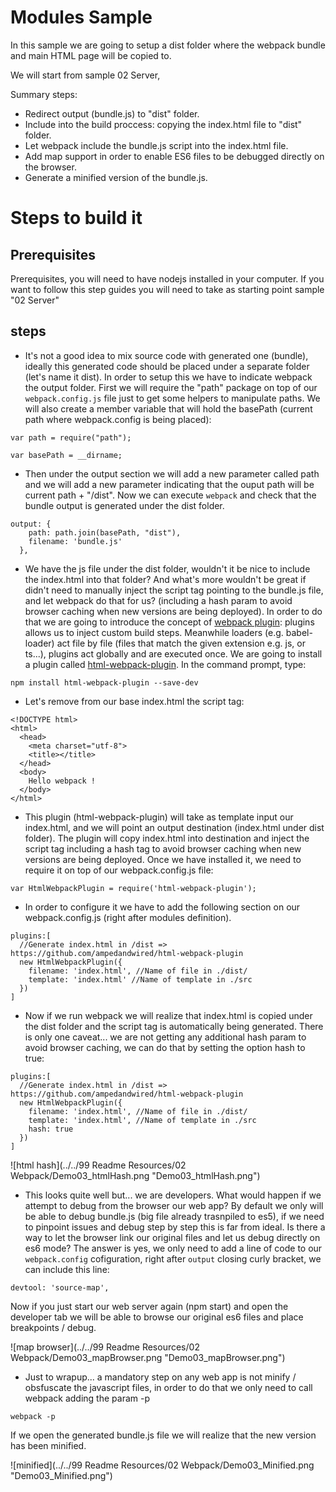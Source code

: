 # Modules Sample

In this sample we are going to setup a dist folder where the webpack bundle and
main HTML page will be copied to.

We will start from sample 02 Server,

Summary steps:
 - Redirect output (bundle.js) to "dist" folder.
 - Include into the build proccess: copying the index.html file to "dist" folder.
 - Let webpack include the bundle.js script into the index.html file.
 - Add map support in order to enable ES6 files to be debugged directly on the browser.
 - Generate a minified version of the bundle.js.


# Steps to build it

## Prerequisites

Prerequisites, you will need to have nodejs installed in your computer. If you want to follow this step guides you will need to take as starting point sample "02 Server"

## steps

- It's not a good idea to mix source code with generated one (bundle), ideally this generated code should be placed under a separate folder (let's name it dist). In order to setup this we have to indicate webpack the output folder. First we will require the "path" package on top of our `webpack.config.js` file just to get some helpers to manipulate paths. We will also create a member variable that will hold the basePath (current path where webpack.config is being placed):

````
var path = require("path");

var basePath = __dirname;
````

- Then under the output section we will add a new parameter called path and we will add a new parameter indicating that the ouput path will be current path + "/dist". Now we can execute `webpack` and check that the bundle output is generated under the dist folder.

````
output: {
    path: path.join(basePath, "dist"),
    filename: 'bundle.js'
  },
````

- We have the js file under the dist folder, wouldn't it be nice to include the index.html into that folder? And what's more wouldn't be great if didn't need to manually inject the script tag pointing to the bundle.js file, and let webpack do that for us? (including a hash param to avoid browser caching when new versions are being deployed). In order to do that we are going to introduce the concept of [webpack plugin](https://webpack.github.io/docs/plugins.html): plugins allows us to inject custom build steps. Meanwhile loaders (e.g. babel-loader) act file by file (files that match the given extension e.g. js, or ts...), plugins act globally and are executed once. We are going to install a plugin called [html-webpack-plugin](https://github.com/ampedandwired/html-webpack-plugin). In the command prompt, type:

````
npm install html-webpack-plugin --save-dev
````

- Let's remove from our base index.html the script tag:

````
<!DOCTYPE html>
<html>
  <head>
    <meta charset="utf-8">
    <title></title>    
  </head>
  <body>
    Hello webpack !
  </body>
</html>
````

- This plugin (html-webpack-plugin) will take as template input our index.html, and we will
point an output destination (index.html under dist folder). The plugin will copy index.html into destination and inject the script tag including a hash tag to avoid browser caching when new versions are being deployed. Once we have installed it, we need to require it on top of our webpack.config.js file:

````
var HtmlWebpackPlugin = require('html-webpack-plugin');
````

- In order to configure it we have to add the following section
on our webpack.config.js (right after modules definition).

````
plugins:[
  //Generate index.html in /dist => https://github.com/ampedandwired/html-webpack-plugin
  new HtmlWebpackPlugin({
    filename: 'index.html', //Name of file in ./dist/
    template: 'index.html' //Name of template in ./src
  })
]
````


- Now if we run webpack we will realize that index.html is copied under the dist folder
and the script tag is automatically being generated. There is only one caveat... we are not getting any additional hash param to avoid browser caching, we can do that by setting the option hash to true:

````
plugins:[
  //Generate index.html in /dist => https://github.com/ampedandwired/html-webpack-plugin
  new HtmlWebpackPlugin({
    filename: 'index.html', //Name of file in ./dist/
    template: 'index.html', //Name of template in ./src
    hash: true			
  })
]
````

![html hash](../../99 Readme Resources/02 Webpack/Demo03_htmlHash.png "Demo03_htmlHash.png")


- This looks quite well but... we are developers. What would happen if we attempt to debug from the browser our web app? By default we only will be able to debug bundle.js (big file already trasnpiled to es5), if we need to pinpoint issues and debug step by step this is far from ideal. Is there a way to let the browser link our original files and let us debug directly on es6 mode? The answer is yes, we only need to add a line of code to our `webpack.config` cofiguration, right after `output` closing curly bracket, we can include this line:

````
devtool: 'source-map',
````

Now if you just start our web server again (npm start) and open the developer tab we will be
able to browse our original es6 files and place breakpoints / debug.

![map browser](../../99 Readme Resources/02 Webpack/Demo03_mapBrowser.png "Demo03_mapBrowser.png")

- Just to wrapup... a mandatory step on any web app is not minify / obsfuscate the javascript
files, in order to do that we only need to call webpack adding the param -p

````
webpack -p
````

If we open the generated bundle.js file we will realize that the new version has been minified.

![minified](../../99 Readme Resources/02 Webpack/Demo03_Minified.png "Demo03_Minified.png")
